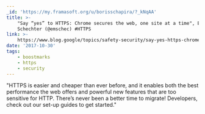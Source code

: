 ```yaml
---
_id: 'https://my.framasoft.org/u/borisschapira/?_kNqAA'
title: >-
    "Say “yes” to HTTPS: Chrome secures the web, one site at a time", Emily
    Schechter (@emschec) #HTTPS
link: >-
    https://www.blog.google/topics/safety-security/say-yes-https-chrome-secures-web-one-site-time/
date: '2017-10-30'
tags:
    - boostmarks
    - https
    - security
---
```


<div class="markdown"><p>&quot;HTTPS is easier and cheaper than ever before, and it enables both the best performance the web offers and powerful new features that are too sensitive for HTTP. There’s never been a better time to migrate! Developers, check out our set-up guides to get started.&quot;
</p></div>
